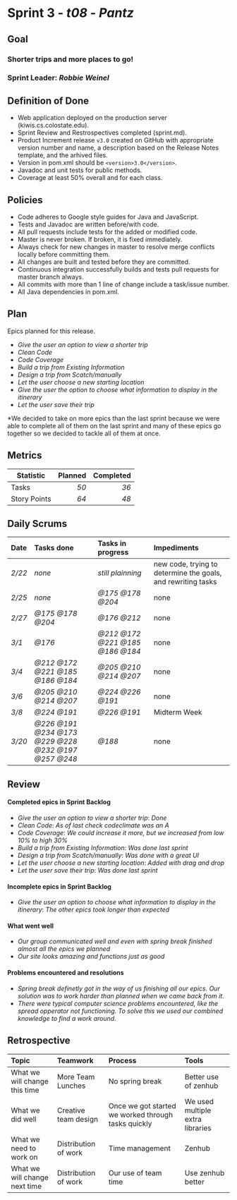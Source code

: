 # Sprint 3 - *t08* - *Pantz*

## Goal

### Shorter trips and more places to go!
### Sprint Leader: *Robbie Weinel*

## Definition of Done

* Web application deployed on the production server (kiwis.cs.colostate.edu).
* Sprint Review and Restrospectives completed (sprint.md).
* Product Increment release `v3.0` created on GitHub with appropriate version number and name, a description based on the Release Notes template, and the arhived files.
* Version in pom.xml should be `<version>3.0</version>`.
* Javadoc and unit tests for public methods.
* Coverage at least 50% overall and for each class.

## Policies

* Code adheres to Google style guides for Java and JavaScript.
* Tests and Javadoc are written before/with code.  
* All pull requests include tests for the added or modified code.
* Master is never broken.  If broken, it is fixed immediately.
* Always check for new changes in master to resolve merge conflicts locally before committing them.
* All changes are built and tested before they are committed.
* Continuous integration successfully builds and tests pull requests for master branch always.
* All commits with more than 1 line of change include a task/issue number.
* All Java dependencies in pom.xml.

## Plan

Epics planned for this release.

* *Give the user an option to view a shorter trip*
* *Clean Code*
* *Code Coverage*
* *Build a trip from Existing Information*
* *Design a trip from Scatch/manually*
* *Let the user choose a new starting location*
* *Give the user the option to choose what information to display in the itinerary*
* *Let the user save their trip*

*We decided to take on more epics than the last sprint because we were able to complete all of them on the last sprint and many of these epics go together so we decided to tackle all of them at once. 

## Metrics

Statistic | Planned | Completed
--- | ---: | ---:
Tasks |  *50*   | *36* 
Story Points |  *64*  | *48* 

## Daily Scrums

Date | Tasks done  | Tasks in progress | Impediments 
:--- | :--- | :--- | :--- 
*2/22* | *none* | *still plainning* | new code, trying to determine the goals, and rewriting tasks
*2/25* | *none* | *@175 @178 @204* | none
*2/27* | *@175 @178 @204* | *@176 @212* | none
*3/1* | *@176* | *@212 @172 @221 @185 @186 @184* | none
*3/4* | *@212 @172 @221 @185 @186 @184* | *@205 @210 @214 @207* | none
*3/6* | *@205 @210 @214 @207* | *@224 @226 @191* | none
*3/8* | *@224 @191* | *@226 @191* | Midterm Week
*3/20* | *@226 @191 @234 @173 @229 @228 @232 @197 @257 @248* | *@188* | none
 

## Review

#### Completed epics in Sprint Backlog 
* *Give the user an option to view a shorter trip*:  *Done*
* *Clean Code*:  *As of last check codeclimate was an A*
* *Code Coverage*:  *We could increase it more, but we increased from low 10% to high 30%*
* *Build a trip from Existing Information*:  *Was done last sprint*
* *Design a trip from Scatch/manually*:  *Was done with a great UI*
* *Let the user choose a new starting location*:  *Added with drag and drop*
* *Let the user save their trip*: *Was done last sprint*

#### Incomplete epics in Sprint Backlog 
* *Give the user an option to choose what information to display in the itinerary*: *The other epics took longer than expected*

#### What went well
* *Our group communicated well and even with spring break finished almost all the epics we planned*
* *Our site looks amazing and functions just as good*

#### Problems encountered and resolutions
* *Spring break definetly got in the way of us finishing all our epics. Our solution was to work harder than planned when we came back from it.*
* *There were typical computer science problems encountered, like the spread opperator not functioning. To solve this we used our combined knowledge to find a work around.*

## Retrospective

Topic | Teamwork | Process | Tools
:--- | :--- | :--- | :---
What we will change this time | More Team Lunches | No spring break | Better use of zenhub
What we did well | Creative team design | Once we got started we worked through tasks quickly  | We used multiple extra libraries
What we need to work on | Distribution of work | Time management | Zenhub
What we will change next time | Distribution of work | Our use of team time | Use zenhub better
